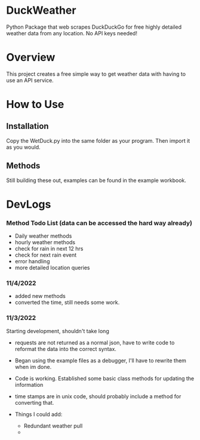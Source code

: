 # DuckWeather
 Python Package that web scrapes DuckDuckGo for free highly detailed weather data from any location. No API keys needed!


# Overview
This project creates a free simple way to get weather data with having to use an API service. 

# How to Use

## Installation
Copy the WetDuck.py into the same folder as your program.  Then import it as you would.

## Methods
Still building these out, examples can be found in the example workbook.

# DevLogs
### Method Todo List (data can be accessed the hard way already)
- Daily weather methods
- hourly weather methods
- check for rain in next 12 hrs
- check for next rain event
- error handling 
- more detailed location queries

### 11/4/2022
- added new methods
- converted the time, still needs some work.

### 11/3/2022

Starting development, shouldn't take long
- requests are not returned as a normal json, have to write code to reformat the data into the correct syntax.
- Began using the example files as a debugger, I'll have to rewrite them when im done.

- Code is working.  Established some basic class methods for updating the information 

- time stamps are in unix code, should probably include a method for converting that.

- Things I could add:
    - Redundant weather pull
    - 

